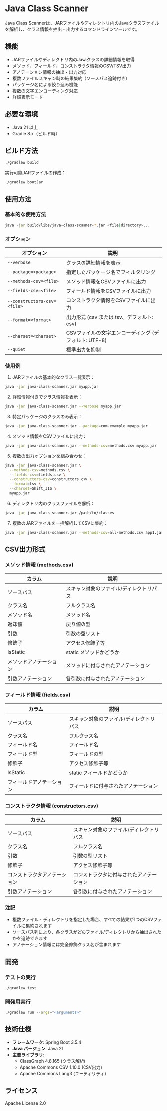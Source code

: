 # Java Class Scanner

Java Class Scannerは、JARファイルやディレクトリ内のJavaクラスファイルを解析し、クラス情報を抽出・出力するコマンドラインツールです。

## 機能

- JARファイルやディレクトリ内のJavaクラスの詳細情報を取得
- メソッド、フィールド、コンストラクタ情報のCSV/TSV出力
- アノテーション情報の抽出・出力対応
- 複数ファイルスキャン時の結果集約（ソースパス追跡付き）
- パッケージ名による絞り込み機能
- 複数の文字エンコーディング対応
- 詳細表示モード

## 必要な環境

- Java 21 以上
- Gradle 8.x（ビルド時）

## ビルド方法

```bash
./gradlew build
```

実行可能JARファイルの作成：
```bash
./gradlew bootJar
```

## 使用方法

### 基本的な使用方法

```bash
java -jar build/libs/java-class-scanner-*.jar <file|directory>...
```

### オプション

| オプション | 説明 |
|-----------|------|
| `--verbose` | クラスの詳細情報を表示 |
| `--package=<package>` | 指定したパッケージ名でフィルタリング |
| `--methods-csv=<file>` | メソッド情報をCSVファイルに出力 |
| `--fields-csv=<file>` | フィールド情報をCSVファイルに出力 |
| `--constructors-csv=<file>` | コンストラクタ情報をCSVファイルに出力 |
| `--format=<format>` | 出力形式 (csv または tsv、デフォルト: csv) |
| `--charset=<charset>` | CSVファイルの文字エンコーディング (デフォルト: UTF-8) |
| `--quiet` | 標準出力を抑制 |

### 使用例

1. JARファイルの基本的なクラス一覧表示：
```bash
java -jar java-class-scanner.jar myapp.jar
```

2. 詳細情報付きでクラス情報を表示：
```bash
java -jar java-class-scanner.jar --verbose myapp.jar
```

3. 特定パッケージのクラスのみ表示：
```bash
java -jar java-class-scanner.jar --package=com.example myapp.jar
```

4. メソッド情報をCSVファイルに出力：
```bash
java -jar java-class-scanner.jar --methods-csv=methods.csv myapp.jar
```

5. 複数の出力オプションを組み合わせ：
```bash
java -jar java-class-scanner.jar \
  --methods-csv=methods.csv \
  --fields-csv=fields.csv \
  --constructors-csv=constructors.csv \
  --format=tsv \
  --charset=Shift_JIS \
  myapp.jar
```

6. ディレクトリ内のクラスファイルを解析：
```bash
java -jar java-class-scanner.jar /path/to/classes
```

7. 複数のJARファイルを一括解析してCSVに集約：
```bash
java -jar java-class-scanner.jar --methods-csv=all-methods.csv app1.jar app2.jar lib.jar
```

## CSV出力形式

### メソッド情報 (methods.csv)
| カラム | 説明 |
|--------|------|
| ソースパス | スキャン対象のファイル/ディレクトリパス |
| クラス名 | フルクラス名 |
| メソッド名 | メソッド名 |
| 返却値 | 戻り値の型 |
| 引数 | 引数の型リスト |
| 修飾子 | アクセス修飾子等 |
| IsStatic | static メソッドかどうか |
| メソッドアノテーション | メソッドに付与されたアノテーション |
| 引数アノテーション | 各引数に付与されたアノテーション |

### フィールド情報 (fields.csv)
| カラム | 説明 |
|--------|------|
| ソースパス | スキャン対象のファイル/ディレクトリパス |
| クラス名 | フルクラス名 |
| フィールド名 | フィールド名 |
| フィールド型 | フィールドの型 |
| 修飾子 | アクセス修飾子等 |
| IsStatic | static フィールドかどうか |
| フィールドアノテーション | フィールドに付与されたアノテーション |

### コンストラクタ情報 (constructors.csv)
| カラム | 説明 |
|--------|------|
| ソースパス | スキャン対象のファイル/ディレクトリパス |
| クラス名 | フルクラス名 |
| 引数 | 引数の型リスト |
| 修飾子 | アクセス修飾子等 |
| コンストラクタアノテーション | コンストラクタに付与されたアノテーション |
| 引数アノテーション | 各引数に付与されたアノテーション |

### 注記
- 複数ファイル・ディレクトリを指定した場合、すべての結果が1つのCSVファイルに集約されます
- ソースパス列により、各クラスがどのファイル/ディレクトリから抽出されたかを追跡できます
- アノテーション情報には完全修飾クラス名が含まれます

## 開発

### テストの実行
```bash
./gradlew test
```

### 開発用実行
```bash
./gradlew run --args="<arguments>"
```

## 技術仕様

- **フレームワーク**: Spring Boot 3.5.4
- **Java バージョン**: Java 21
- **主要ライブラリ**:
  - ClassGraph 4.8.165 (クラス解析)
  - Apache Commons CSV 1.10.0 (CSV出力)
  - Apache Commons Lang3 (ユーティリティ)

## ライセンス

Apache License 2.0